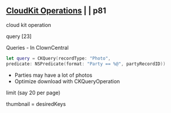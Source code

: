 



## [CloudKit Operations](1-operations.md) | | p81

cloud kit operation


query [23]

Queries - In ClownCentral

```swift
let query = CKQuery(recordType: "Photo", 
predicate: NSPredicate(format: "Party == %@", partyRecordID)) 
```

- Parties may have a lot of photos
- Optimize download with CKQueryOperation

limit (say 20 per page)







thumbnail = desiredKeys